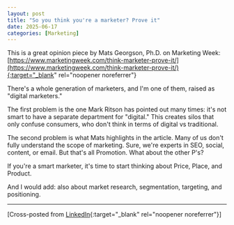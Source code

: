 ```yaml
---
layout: post
title: "So you think you're a marketer? Prove it"
date: 2025-06-17
categories: [Marketing]
---
```


This is a great opinion piece by Mats Georgson, Ph.D. on Marketing Week: [https://www.marketingweek.com/think-marketer-prove-it/](https://www.marketingweek.com/think-marketer-prove-it/){:target="_blank" rel="noopener noreferrer"}

There's a whole generation of marketers, and I'm one of them, raised as "digital marketers."

The first problem is the one Mark Ritson has pointed out many times: it's not smart to have a separate department for "digital." This creates silos that only confuse consumers, who don't think in terms of digital vs traditional.

The second problem is what Mats highlights in the article. Many of us don't fully understand the scope of marketing. Sure, we're experts in SEO, social, content, or email. But that's all Promotion. What about the other P's?

If you're a smart marketer, it's time to start thinking about Price, Place, and Product.

And I would add: also about market research, segmentation, targeting, and positioning.

---

[Cross-posted from [LinkedIn](https://www.linkedin.com/posts/thomasfrenkiel_so-you-think-youre-a-marketer-prove-it-activity-7340383783977660418-HRAk?utm_source=share&utm_medium=member_desktop&rcm=ACoAAASIQIgBbH4H4eioqfvjFTptxcThSz5Ft1Y){:target="_blank" rel="noopener noreferrer"}] 